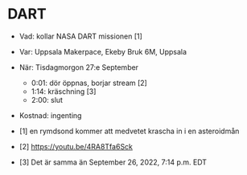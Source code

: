 # DART

* Vad: kollar NASA DART missionen [1]
* Var: Uppsala Makerpace, Ekeby Bruk 6M, Uppsala
* När: Tisdagmorgon 27:e September
  * 0:01: dör öppnas, borjar stream [2]
  * 1:14: kräschning [3]
  * 2:00: slut
* Kostnad: ingenting

* [1] en rymdsond kommer att medvetet krascha in i en asteroidmån
* [2] <https://youtu.be/4RA8Tfa6Sck>
* [3] Det är samma än September 26, 2022, 7:14 p.m. EDT
